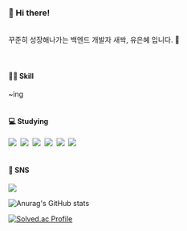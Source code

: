 
  
  
### 🙂 Hi there! 

</br>
꾸준히 성장해나가는 백엔드 개발자 새싹, 유은혜 입니다. 🌱
</br></br></br>


#### 👩‍💻 Skill </br>
~ing 
</br></br>


#### 💻 Studying</br>
<img src="https://img.shields.io/badge/Java-blue?style=flat&logo=Java&logoColor=white"/>&nbsp;&nbsp;<img src="https://img.shields.io/badge/Spring-6DB33F?style=flat&logo=Spring&logoColor=white"/>&nbsp;&nbsp;<img src="https://img.shields.io/badge/MySQL-4479A1?style=flat&logo=MySQL&logoColor=white"/>&nbsp;&nbsp;<img src="https://img.shields.io/badge/Postman-FF6C37?style=flat&logo=Postman&logoColor=white"/>&nbsp;&nbsp;<img src="https://img.shields.io/badge/IntelliJ IDEA-000000?style=flat&logo=IntelliJ IDEA&logoColor=white"/>&nbsp;&nbsp;<img src="https://img.shields.io/badge/Git-F05032?style=flat&logo=Git&logoColor=white"/>
</br></br>


#### 🤳 SNS</br>
<a href="https://eune7.tistory.com/" target="_blank"><img src="https://img.shields.io/badge/Tistory-000000?style=flat&logo=Tistory&logoColor=white"/></a>



![Anurag's GitHub stats](https://github-readme-stats.vercel.app/api?username=you-eun-hye&show_icons=true&theme=radical)

[![Solved.ac Profile](http://mazassumnida.wtf/api/generate_badge?boj=you-eun-hye)](https://solved.ac/dkfvktorco)<br/>
 

  
